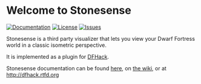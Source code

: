 # Welcome to Stonesense

[![Documentation](https://readthedocs.org/projects/dfhack/badge)](https://dfhack.readthedocs.org)
[![License](https://img.shields.io/badge/license-Zlib-blue.svg)](https://en.wikipedia.org/wiki/Zlib_License)
[![Issues](http://githubbadges.herokuapp.com/DFHack/stonesense/issues)](https://github.com/DFHack/stonesense/issues)

Stonesense is a third party visualizer that lets you view your Dwarf Fortress world in a classic isometric perspective.

It is implemented as a plugin for [DFHack](https://github.com/DFHack/dfhack).

Stonesense documentation can be found [here](./docs/Stonesense.rst),
on [the wiki](http://dwarffortresswiki.org/Stonesense),
or at http://dfhack.rtfd.org
